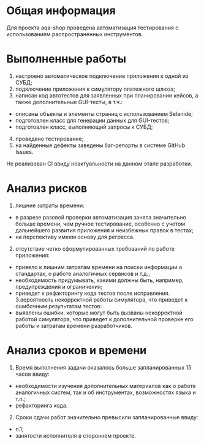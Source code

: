# Общая информация
Для проекта aqa-shop проведена автоматизация тестирования с использованием распространенных инструментов.

# Выполненные работы
1. настроено автоматическое подключение приложения к одной из СУБД;
2. подключение приложения к симулятору платежного шлюза;
3. написан код автотестов для заявленных при планировании кейсов, а также дополнительные GUI-тесты, в т.ч.:
* описаны объекты и элементы страниц с использованием Selenide;
* подготовлен класс для генерации данных для GUI-тестов;
* подготовлен класс, выполняющий запросы к СУБД;
4. проведено тестирование;
5. на найденные дефекты заведены баг-репорты в системе GitHub Issues.

Не реализован CI ввиду неактуальности на данном этапе разработки.

# Анализ рисков
1. лишние затраты времени:
* в разрезе разовой проверки автоматизация заняла значительно больше времени, чем ручное тестирование, особенно с учетом дальнейшего развития приложения и неизбежных правок в тестах;
* на перспективу имеем основу для регресса.
2. отсутствие четко сформулированных требований по работе приложения:
* привело к лишним затратам времени на поиски информации о стандартах, о работе аналогичных сервисов и т.д.;
* необходимость придумывать, какими должны быть, например, предупреждения и ограничения;
* приведет к рефакторингу кода тестов после исправления.
3.вероятность некорректной работы симулятора, что приведет к ошибочным результатам тестов:
* выявлены ошибки, которые могут быть вызваны некорректной работой симулятора, что приведет к дополнительной проверке его работы и затратам времени разработчиков.
  
# Анализ сроков и времени
1. Время выполнения задачи оказалось больше запланированных 15 часов ввиду:
* необходимости изучения дополнительных материалов как о работе аналогичных систем, так и об инструментах, возможностях языка и т.п.;
* рефакторинга кода.
2. Сроки сдачи работ значительно превысили запланированные ввиду:
* п.1;
* занятости исполнителя в стороннем проекте.